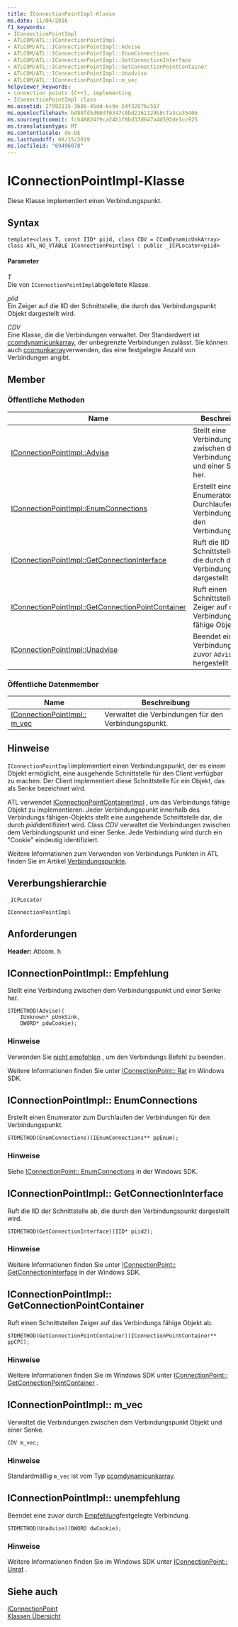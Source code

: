 ```yaml
---
title: IConnectionPointImpl-Klasse
ms.date: 11/04/2016
f1_keywords:
- IConnectionPointImpl
- ATLCOM/ATL::IConnectionPointImpl
- ATLCOM/ATL::IConnectionPointImpl::Advise
- ATLCOM/ATL::IConnectionPointImpl::EnumConnections
- ATLCOM/ATL::IConnectionPointImpl::GetConnectionInterface
- ATLCOM/ATL::IConnectionPointImpl::GetConnectionPointContainer
- ATLCOM/ATL::IConnectionPointImpl::Unadvise
- ATLCOM/ATL::IConnectionPointImpl::m_vec
helpviewer_keywords:
- connection points [C++], implementing
- IConnectionPointImpl class
ms.assetid: 27992115-3b86-45dd-bc9e-54f32876c557
ms.openlocfilehash: bd88fd5d00df0347c0bd2161129b8cfa3ca35406
ms.sourcegitcommit: fcb48824f9ca24b1f8bd37d647a4d592de1cc925
ms.translationtype: MT
ms.contentlocale: de-DE
ms.lasthandoff: 08/15/2019
ms.locfileid: "69496078"
---
```

# <a name="iconnectionpointimpl-class"></a>IConnectionPointImpl-Klasse

Diese Klasse implementiert einen Verbindungspunkt.

## <a name="syntax"></a>Syntax

```
template<class T, const IID* piid, class CDV = CComDynamicUnkArray>
class ATL_NO_VTABLE IConnectionPointImpl : public _ICPLocator<piid>
```

#### <a name="parameters"></a>Parameter

*T*<br/>
Die von `IConnectionPointImpl`abgeleitete Klasse.

*piid*<br/>
Ein Zeiger auf die IID der Schnittstelle, die durch das Verbindungspunkt Objekt dargestellt wird.

*CDV*<br/>
Eine Klasse, die die Verbindungen verwaltet. Der Standardwert ist [ccomdynamicunkarray](../../atl/reference/ccomdynamicunkarray-class.md), der unbegrenzte Verbindungen zulässt. Sie können auch [ccomunkarray](../../atl/reference/ccomunkarray-class.md)verwenden, das eine festgelegte Anzahl von Verbindungen angibt.

## <a name="members"></a>Member

### <a name="public-methods"></a>Öffentliche Methoden

|Name|Beschreibung|
|----------|-----------------|
|[IConnectionPointImpl::Advise](#advise)|Stellt eine Verbindung zwischen dem Verbindungspunkt und einer Senke her.|
|[IConnectionPointImpl::EnumConnections](#enumconnections)|Erstellt einen Enumerator zum Durchlaufen der Verbindungen für den Verbindungspunkt.|
|[IConnectionPointImpl::GetConnectionInterface](#getconnectioninterface)|Ruft die IID der Schnittstelle ab, die durch den Verbindungspunkt dargestellt wird.|
|[IConnectionPointImpl::GetConnectionPointContainer](#getconnectionpointcontainer)|Ruft einen Schnittstellen Zeiger auf das Verbindungs fähige Objekt ab.|
|[IConnectionPointImpl::Unadvise](#unadvise)|Beendet eine Verbindung, die zuvor `Advise`durch hergestellt wurde.|

### <a name="public-data-members"></a>Öffentliche Datenmember

|Name|Beschreibung|
|----------|-----------------|
|[IConnectionPointImpl:: m_vec](#m_vec)|Verwaltet die Verbindungen für den Verbindungspunkt.|

## <a name="remarks"></a>Hinweise

`IConnectionPointImpl`implementiert einen Verbindungspunkt, der es einem Objekt ermöglicht, eine ausgehende Schnittstelle für den Client verfügbar zu machen. Der Client implementiert diese Schnittstelle für ein Objekt, das als Senke bezeichnet wird.

ATL verwendet [IConnectionPointContainerImpl](../../atl/reference/iconnectionpointcontainerimpl-class.md) , um das Verbindungs fähige Objekt zu implementieren. Jeder Verbindungspunkt innerhalb des Verbindungs fähigen-Objekts stellt eine ausgehende Schnittstelle dar, die durch *piid*identifiziert wird. Class *CDV* verwaltet die Verbindungen zwischen dem Verbindungspunkt und einer Senke. Jede Verbindung wird durch ein "Cookie" eindeutig identifiziert.

Weitere Informationen zum Verwenden von Verbindungs Punkten in ATL finden Sie im Artikel [Verbindungspunkte](../../atl/atl-connection-points.md).

## <a name="inheritance-hierarchy"></a>Vererbungshierarchie

`_ICPLocator`

`IConnectionPointImpl`

## <a name="requirements"></a>Anforderungen

**Header:** Atlcom. h

##  <a name="advise"></a>IConnectionPointImpl:: Empfehlung

Stellt eine Verbindung zwischen dem Verbindungspunkt und einer Senke her.

```
STDMETHOD(Advise)(
    IUnknown* pUnkSink,
    DWORD* pdwCookie);
```

### <a name="remarks"></a>Hinweise

Verwenden Sie [nicht empfohlen](#unadvise) , um den Verbindungs Befehl zu beenden.

Weitere Informationen finden Sie unter [IConnectionPoint:: Rat](/windows/win32/api/ocidl/nf-ocidl-iconnectionpoint-advise) im Windows SDK.

##  <a name="enumconnections"></a>IConnectionPointImpl:: EnumConnections

Erstellt einen Enumerator zum Durchlaufen der Verbindungen für den Verbindungspunkt.

```
STDMETHOD(EnumConnections)(IEnumConnections** ppEnum);
```

### <a name="remarks"></a>Hinweise

Siehe [IConnectionPoint:: EnumConnections](/windows/win32/api/ocidl/nf-ocidl-iconnectionpoint-enumconnections) in der Windows SDK.

##  <a name="getconnectioninterface"></a>IConnectionPointImpl:: GetConnectionInterface

Ruft die IID der Schnittstelle ab, die durch den Verbindungspunkt dargestellt wird.

```
STDMETHOD(GetConnectionInterface)(IID* piid2);
```

### <a name="remarks"></a>Hinweise

Weitere Informationen finden Sie unter [IConnectionPoint:: GetConnectionInterface](/windows/win32/api/ocidl/nf-ocidl-iconnectionpoint-getconnectioninterface) in der Windows SDK.

##  <a name="getconnectionpointcontainer"></a>IConnectionPointImpl:: GetConnectionPointContainer

Ruft einen Schnittstellen Zeiger auf das Verbindungs fähige Objekt ab.

```
STDMETHOD(GetConnectionPointContainer)(IConnectionPointContainer** ppCPC);
```

### <a name="remarks"></a>Hinweise

Weitere Informationen finden Sie im Windows SDK unter [IConnectionPoint:: GetConnectionPointContainer](/windows/win32/api/ocidl/nf-ocidl-iconnectionpoint-getconnectionpointcontainer) .

##  <a name="m_vec"></a>IConnectionPointImpl:: m_vec

Verwaltet die Verbindungen zwischen dem Verbindungspunkt Objekt und einer Senke.

```
CDV m_vec;
```

### <a name="remarks"></a>Hinweise

Standardmäßig `m_vec` ist vom Typ [ccomdynamicunkarray](../../atl/reference/ccomdynamicunkarray-class.md).

##  <a name="unadvise"></a>IConnectionPointImpl:: unempfehlung

Beendet eine zuvor durch [Empfehlung](#advise)festgelegte Verbindung.

```
STDMETHOD(Unadvise)(DWORD dwCookie);
```

### <a name="remarks"></a>Hinweise

Weitere Informationen finden Sie im Windows SDK unter [IConnectionPoint:: Unrat](/windows/win32/api/ocidl/nf-ocidl-iconnectionpoint-unadvise) .

## <a name="see-also"></a>Siehe auch

[IConnectionPoint](/windows/win32/api/ocidl/nn-ocidl-iconnectionpoint)<br/>
[Klassen Übersicht](../../atl/atl-class-overview.md)
